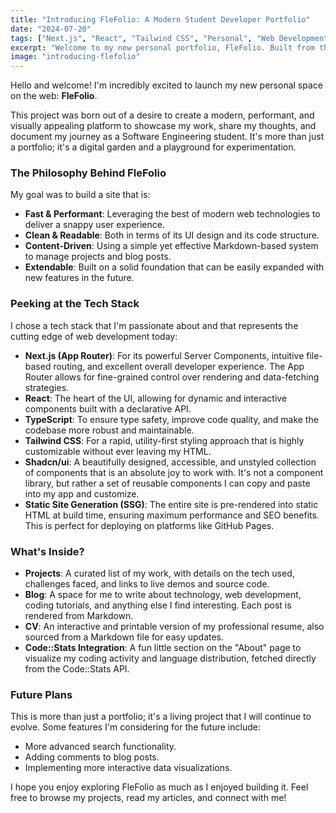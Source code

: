 ```yaml
---
title: "Introducing FleFolio: A Modern Student Developer Portfolio"
date: "2024-07-20"
tags: ["Next.js", "React", "Tailwind CSS", "Personal", "Web Development"]
excerpt: "Welcome to my new personal portfolio, FleFolio. Built from the ground up with Next.js 14, it's a showcase of my learning journey in web development and a testament to modern frontend practices."
image: "introducing-flefolio"
---
```


Hello and welcome! I'm incredibly excited to launch my new personal space on the web: **FleFolio**.

This project was born out of a desire to create a modern, performant, and visually appealing platform to showcase my work, share my thoughts, and document my journey as a Software Engineering student. It's more than just a portfolio; it's a digital garden and a playground for experimentation.

### The Philosophy Behind FleFolio

My goal was to build a site that is:
- **Fast & Performant**: Leveraging the best of modern web technologies to deliver a snappy user experience.
- **Clean & Readable**: Both in terms of its UI design and its code structure.
- **Content-Driven**: Using a simple yet effective Markdown-based system to manage projects and blog posts.
- **Extendable**: Built on a solid foundation that can be easily expanded with new features in the future.

### Peeking at the Tech Stack

I chose a tech stack that I'm passionate about and that represents the cutting edge of web development today:

-   **Next.js (App Router)**: For its powerful Server Components, intuitive file-based routing, and excellent overall developer experience. The App Router allows for fine-grained control over rendering and data-fetching strategies.
-   **React**: The heart of the UI, allowing for dynamic and interactive components built with a declarative API.
-   **TypeScript**: To ensure type safety, improve code quality, and make the codebase more robust and maintainable.
-   **Tailwind CSS**: For a rapid, utility-first styling approach that is highly customizable without ever leaving my HTML.
-   **Shadcn/ui**: A beautifully designed, accessible, and unstyled collection of components that is an absolute joy to work with. It's not a component library, but rather a set of reusable components I can copy and paste into my app and customize.
-   **Static Site Generation (SSG)**: The entire site is pre-rendered into static HTML at build time, ensuring maximum performance and SEO benefits. This is perfect for deploying on platforms like GitHub Pages.

### What's Inside?

-   **Projects**: A curated list of my work, with details on the tech used, challenges faced, and links to live demos and source code.
-   **Blog**: A space for me to write about technology, web development, coding tutorials, and anything else I find interesting. Each post is rendered from Markdown.
-   **CV**: An interactive and printable version of my professional resume, also sourced from a Markdown file for easy updates.
-   **Code::Stats Integration**: A fun little section on the "About" page to visualize my coding activity and language distribution, fetched directly from the Code::Stats API.

### Future Plans

This is more than just a portfolio; it's a living project that I will continue to evolve. Some features I'm considering for the future include:
- More advanced search functionality.
- Adding comments to blog posts.
- Implementing more interactive data visualizations.

I hope you enjoy exploring FleFolio as much as I enjoyed building it. Feel free to browse my projects, read my articles, and connect with me!
